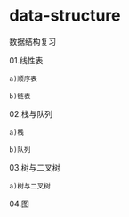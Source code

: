 # data-structure
数据结构复习

01.线性表

    a)顺序表

    b)链表


02.栈与队列

    a)栈

    b)队列


03.树与二叉树
    
    a)树与二叉树


04.图
    

